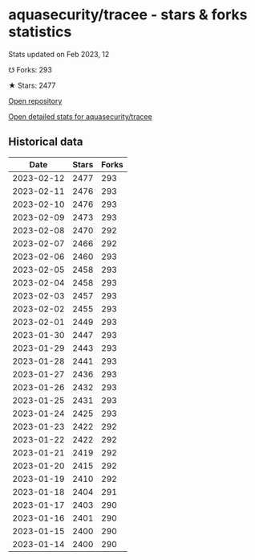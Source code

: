 # aquasecurity/tracee - stars & forks statistics

Stats updated on Feb 2023, 12

☋ Forks: 293

★ Stars: 2477

[Open repository](https://github.com/aquasecurity/tracee)

[Open detailed stats for aquasecurity/tracee](https://reviewgithub.com/rep/aquasecurity/tracee)

## Historical data
| Date | Stars | Forks |
|------|-------|-------|
| 2023-02-12 | 2477 | 293 | 
| 2023-02-11 | 2476 | 293 | 
| 2023-02-10 | 2476 | 293 | 
| 2023-02-09 | 2473 | 293 | 
| 2023-02-08 | 2470 | 292 | 
| 2023-02-07 | 2466 | 292 | 
| 2023-02-06 | 2460 | 293 | 
| 2023-02-05 | 2458 | 293 | 
| 2023-02-04 | 2458 | 293 | 
| 2023-02-03 | 2457 | 293 | 
| 2023-02-02 | 2455 | 293 | 
| 2023-02-01 | 2449 | 293 | 
| 2023-01-30 | 2447 | 293 | 
| 2023-01-29 | 2443 | 293 | 
| 2023-01-28 | 2441 | 293 | 
| 2023-01-27 | 2436 | 293 | 
| 2023-01-26 | 2432 | 293 | 
| 2023-01-25 | 2431 | 293 | 
| 2023-01-24 | 2425 | 293 | 
| 2023-01-23 | 2422 | 292 | 
| 2023-01-22 | 2422 | 292 | 
| 2023-01-21 | 2419 | 292 | 
| 2023-01-20 | 2415 | 292 | 
| 2023-01-19 | 2410 | 292 | 
| 2023-01-18 | 2404 | 291 | 
| 2023-01-17 | 2403 | 290 | 
| 2023-01-16 | 2401 | 290 | 
| 2023-01-15 | 2400 | 290 | 
| 2023-01-14 | 2400 | 290 | 

